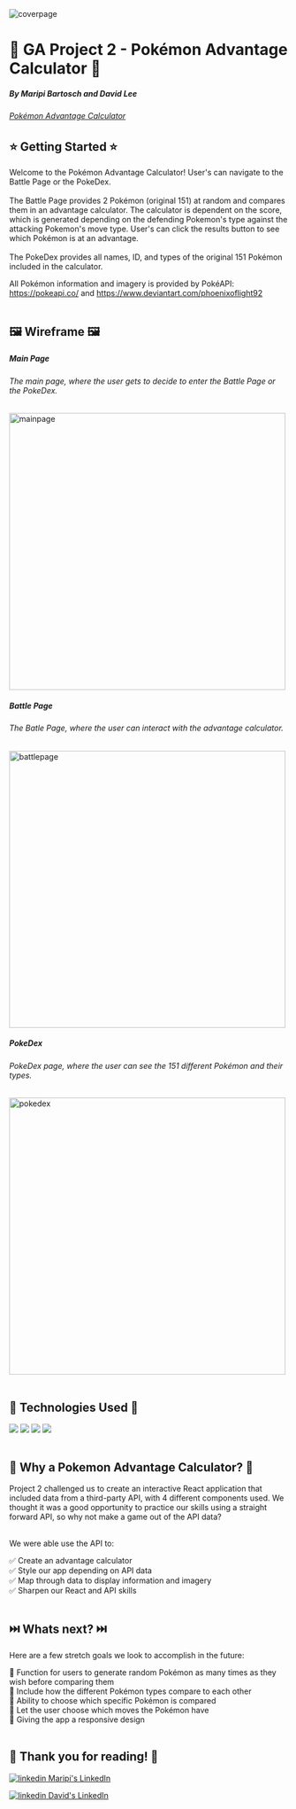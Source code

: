 <img width="auto" src="https://user-images.githubusercontent.com/112284075/206890248-d9256769-9996-4bb2-af7a-2478a75c3843.png" alt="coverpage">

# 👾 GA Project 2 - Pokémon Advantage Calculator 👾
##### By Maripi Bartosch and David Lee
###### [Pokémon Advantage Calculator](https://davipi.netlify.app/)

## ⭐ Getting Started ⭐
Welcome to the Pokémon Advantage Calculator! User's can navigate to the Battle Page or the PokeDex. <br>
<br>
The Battle Page provides 2 Pokémon (original 151) at random and compares them in an advantage calculator. The calculator is dependent on the score, which is generated depending on the defending Pokemon's type against the attacking Pokemon's move type. User's can click the results button to see which Pokémon is at an advantage. <br>
<br>
The PokeDex provides all names, ID, and types of the original 151 Pokémon included in the calculator.

All Pokémon information and imagery is provided by PokéAPI: https://pokeapi.co/ and https://www.deviantart.com/phoenixoflight92
<br><br>

## 🖼️ Wireframe 🖼️
##### Main Page
###### The main page, where the user gets to decide to enter the Battle Page or the PokeDex.
<img width="auto" height="500" src="https://user-images.githubusercontent.com/112284075/206890352-0e89921a-7a0f-4da6-8ab8-ae2ecf2ed43d.png" alt="mainpage">

##### Battle Page
###### The Batle Page, where the user can interact with the advantage calculator.
<img width="auto" height="500" src="https://user-images.githubusercontent.com/112284075/206890464-5c01329f-0fc3-4cb0-98bd-66447567c38f.png" alt="battlepage">

##### PokeDex
###### PokeDex page, where the user can see the 151 different Pokémon and their types.
<img width="auto" height="500" src="https://user-images.githubusercontent.com/112284075/206890533-05e76688-423b-4604-b453-7ce688016c64.png" alt="pokedex"> <br><br>

## 🚀 Technologies Used 🚀
<img src="https://img.shields.io/badge/React-20232A?style=for-the-badge&logo=react&logoColor=61DAFB">
<img src="https://img.shields.io/badge/JavaScript-323330?style=for-the-badge&logo=javascript&logoColor=F7DF1E">
<img src="https://img.shields.io/badge/CSS3-1572B6?style=for-the-badge&logo=css3&logoColor=whit">
<img src="https://img.shields.io/badge/HTML5-E34F26?style=for-the-badge&logo=html5&logoColor=white"><br><br>

## 🤔 Why a Pokemon Advantage Calculator? 🤔
Project 2 challenged us to create an interactive React application that included data from a third-party API, with 4 different components used. We thought it was a good opportunity to practice our skills using a straight forward API, so why not make a game out of the API data?<br><br>

We were able use the API to:<br>

✅ Create an advantage calculator<br>
✅ Style our app depending on API data<br>
✅ Map through data to display information and imagery<br>
✅ Sharpen our React and API skills<br><br>

## ⏭️ Whats next? ⏭️
Here are a few stretch goals we look to accomplish in the future:<br>

📄 Function for users to generate random Pokémon as many times as they wish before comparing them<br>
📄 Include how the different Pokémon types compare to each other<br>
📄 Ability to choose which specific Pokémon is compared<br>
📄 Let the user choose which moves the Pokémon have<br>
📄 Giving the app a responsive design<br>
<br>
## 🙏 Thank you for reading! 🙏
<p>
  <a href="https://www.linkedin.com/in/maripirs/" rel="nofollow noreferrer">
    <img src="https://i.stack.imgur.com/gVE0j.png" alt="linkedin"> Maripi's LinkedIn
  </a>
<p>
<p>
  <a href="https://www.linkedin.com/in/iamdavidhanlee" rel="nofollow noreferrer">
    <img src="https://i.stack.imgur.com/gVE0j.png" alt="linkedin"> David's LinkedIn
  </a>
<p>

